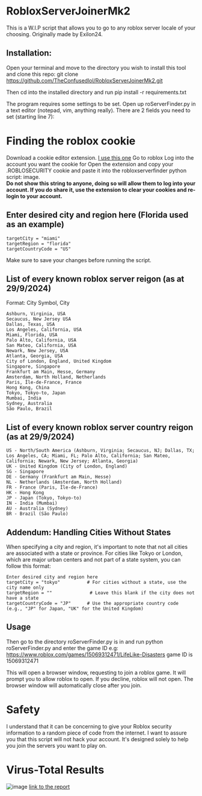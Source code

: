 # RobloxServerJoinerMk2
This is a W.I.P script that allows you to go to any roblox server locale of your choosing. Originally made by Exilon24.

## Installation:
Open your terminal and move to the directory you wish to install this tool and clone this repo: git clone https://github.com/TheConfusedlol/RobloxServerJoinerMk2.git

Then cd into the installed directory and run pip install -r requirements.txt

The program requires some settings to be set. Open up roServerFinder.py in a text editor (notepad, vim, anything really). There are 2 fields you need to set (starting line 7):

# Finding the roblox cookie
Download a cookie editor extension. [I use this one](https://chromewebstore.google.com/detail/cookie-editor/hlkenndednhfkekhgcdicdfddnkalmdm?hl=en)
Go to roblox
Log into the account you want the cookie for
Open the extension and copy your .ROBLOSECURITY cookie and paste it into the robloxserverfinder python script: image. <br/>
**Do not show this string to anyone, doing so will allow them to log into your account. If you do share it, use the extension to clear your cookies and re-login to your account.**

## Enter desired city and region here (Florida used as an example)
```
targetCity = "miami"
targetRegion = "florida"
targetCountryCode = "US"
```

Make sure to save your changes before running the script.
## List of every known roblox server reigon (as at 29/9/2024)
Format: City Symbol, City
```
Ashburn, Virginia, USA
Secaucus, New Jersey USA
Dallas, Texas, USA
Los Angeles, California, USA
Miami, Florida, USA
Palo Alto, California, USA
San Mateo, California, USA
Newark, New Jersey, USA
Atlanta, Georgia, USA
City of London, England, United Kingdom
Singapore, Singapore
Frankfurt am Main, Hesse, Germany
Amsterdam, North Holland, Netherlands
Paris, Île-de-France, France
Hong Kong, China
Tokyo, Tokyo-to, Japan
Mumbai, India
Sydney, Australia
São Paulo, Brazil
```
## List of every known roblox server country reigon (as at 29/9/2024)
```
US - North/South America (Ashburn, Virginia; Secaucus, NJ; Dallas, TX; Los Angeles, CA; Miami, FL; Palo Alto, California; San Mateo, California; Newark, New Jersey; Atlanta, Georgia)
UK - United Kingdom (City of London, England)
SG - Singapore
DE - Germany (Frankfurt am Main, Hesse)
NL - Netherlands (Amsterdam, North Holland)
FR - France (Paris, Île-de-France)
HK - Hong Kong
JP - Japan (Tokyo, Tokyo-to)
IN - India (Mumbai)
AU - Australia (Sydney)
BR - Brazil (São Paulo)
```
## Addendum: Handling Cities Without States
When specifying a city and region, it's important to note that not all cities are associated with a state or province. For cities like Tokyo or London, which are major urban centers and not part of a state system, you can follow this format:
``` 
Enter desired city and region here
targetCity = "tokyo"          # For cities without a state, use the city name only
targetRegion = ""              # Leave this blank if the city does not have a state
targetCountryCode = "JP"      # Use the appropriate country code (e.g., "JP" for Japan, "UK" for the United Kingdom)
```
## Usage
Then go to the directory roServerFinder.py is in and run python roServerFinder.py and enter the game ID e.g: https://www.roblox.com/games/15069312471/LifeLike-Disasters game ID is 15069312471

This will open a browser window, requesting to join a roblox game. It will prompt you to allow roblox to open. If you decline, roblox will not open. The browser window will automatically close after you join.
# Safety
I understand that it can be concerning to give your Roblox security information to a random piece of code from the internet. I want to assure you that this script will not hack your account. It's designed solely to help you join the servers you want to play on.
# Virus-Total Results
![image](https://github.com/user-attachments/assets/4d1b88c9-0dab-4419-a5ed-43fdf4e68f83)
[link to the report](https://www.virustotal.com/gui/file/46d8780b0d0d991df26ca72c24a1919cbfc1f95c6092fdf843c6621eda12072c?nocache=1)

